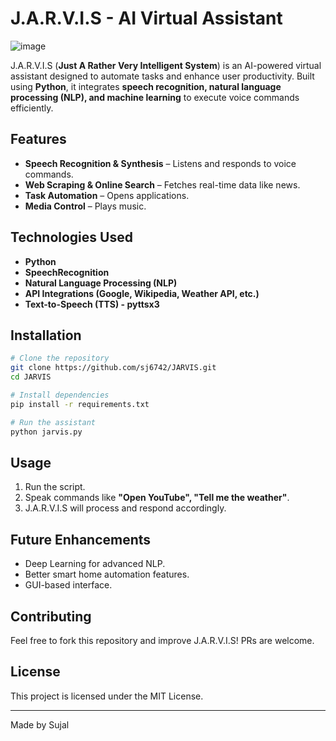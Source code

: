 # J.A.R.V.I.S - AI Virtual Assistant
![image](https://github.com/user-attachments/assets/c460b3f2-af86-4391-8847-ee549d5d7f9a)


J.A.R.V.I.S (**Just A Rather Very Intelligent System**) is an AI-powered virtual assistant designed to automate tasks and enhance user productivity. Built using **Python**, it integrates **speech recognition, natural language processing (NLP), and machine learning** to execute voice commands efficiently.

## Features
- **Speech Recognition & Synthesis** – Listens and responds to voice commands.
- **Web Scraping & Online Search** – Fetches real-time data like news.
- **Task Automation** – Opens applications.
- **Media Control** – Plays music.


## Technologies Used
- **Python**
- **SpeechRecognition**
- **Natural Language Processing (NLP)**
- **API Integrations (Google, Wikipedia, Weather API, etc.)**
- **Text-to-Speech (TTS) - pyttsx3**

## Installation
```sh
# Clone the repository
git clone https://github.com/sj6742/JARVIS.git
cd JARVIS

# Install dependencies
pip install -r requirements.txt

# Run the assistant
python jarvis.py
```

## Usage
1. Run the script.
2. Speak commands like **"Open YouTube", "Tell me the weather"**.
3. J.A.R.V.I.S will process and respond accordingly.

## Future Enhancements
- Deep Learning for advanced NLP.
- Better smart home automation features.
- GUI-based interface.

## Contributing
Feel free to fork this repository and improve J.A.R.V.I.S! PRs are welcome.

## License
This project is licensed under the MIT License.

---
Made by Sujal
